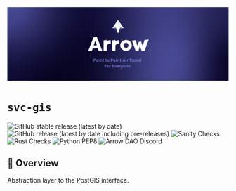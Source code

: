 ![Arrow Banner](https://github.com/Arrow-air/.github/raw/main/profile/assets/arrow_v2_twitter-banner_neu.png)

# `svc-gis`

![GitHub stable release (latest by date)](https://img.shields.io/github/v/release/Arrow-air/svc-gis?sort=semver&color=green)
![GitHub release (latest by date including pre-releases)](https://img.shields.io/github/v/release/Arrow-air/svc-gis?include_prereleases)
![Sanity Checks](https://github.com/arrow-air/svc-gis/actions/workflows/sanity_checks.yml/badge.svg?branch=main)
![Rust Checks](https://github.com/arrow-air/svc-gis/actions/workflows/rust_ci.yml/badge.svg?branch=main)
![Python PEP8](https://github.com/arrow-air/svc-gis/actions/workflows/python_ci.yml/badge.svg?branch=main)
![Arrow DAO
Discord](https://img.shields.io/discord/853833144037277726?style=plastic)

## :telescope: Overview

Abstraction layer to the PostGIS interface.
